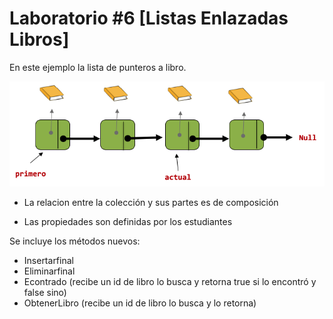 # Laboratorio #6 [Listas Enlazadas Libros]

En este ejemplo la lista  de punteros a libro.

![listas-enlazadas-libros](listas-enlazadas-libros.png)

- La relacion entre la colección y sus partes es de composición

- Las propiedades son definidas por los estudiantes

Se incluye los métodos nuevos:

- Insertarfinal
- Eliminarfinal
- Econtrado (recibe un id de libro lo busca y retorna true si lo encontró y false sino)
- ObtenerLibro (recibe un id de libro lo busca y lo retorna)
